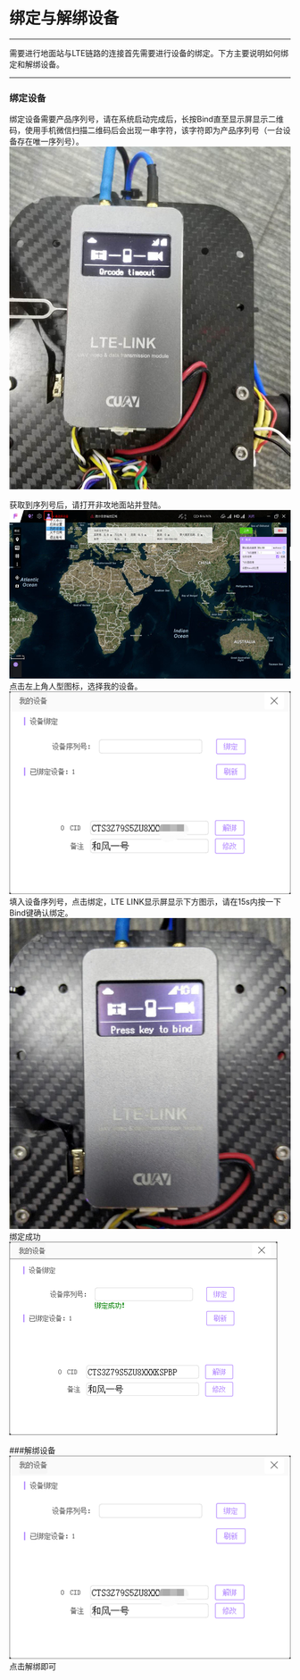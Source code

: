 # 绑定与解绑设备

---

需要进行地面站与LTE链路的连接首先需要进行设备的绑定。下方主要说明如何绑定和解绑设备。

---

### 绑定设备

绑定设备需要产品序列号，请在系统启动完成后，长按Bind直至显示屏显示二维码，使用手机微信扫描二维码后会出现一串字符，该字符即为产品序列号（一台设备存在唯一序列号）。  
![binding](../../assets/binding/lte_binding.jpg)

获取到序列号后，请打开非攻地面站并登陆。
![binding2](../../assets/binding/lte_binding2.png)
点击左上角人型图标，选择我的设备。
![binding3](../../assets/binding/lte_binding3.png)
填入设备序列号，点击绑定，LTE LINK显示屏显示下方图示，请在15s内按一下Bind键确认绑定。
![binding5](../../assets/binding/lte_binding5.jpg)
绑定成功
![binding6](../../assets/binding/lte_binding6.png)

###解绑设备
![binding3](../../assets/binding/lte_binding3.png)
点击解绑即可









